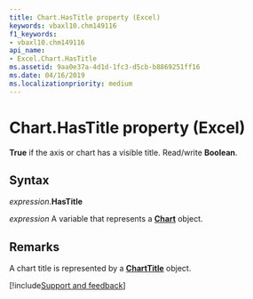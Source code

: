```yaml
---
title: Chart.HasTitle property (Excel)
keywords: vbaxl10.chm149116
f1_keywords:
- vbaxl10.chm149116
api_name:
- Excel.Chart.HasTitle
ms.assetid: 9aa0e37a-4d1d-1fc3-d5cb-b8869251ff16
ms.date: 04/16/2019
ms.localizationpriority: medium
---
```



# Chart.HasTitle property (Excel)

**True** if the axis or chart has a visible title. Read/write **Boolean**.


## Syntax

_expression_.**HasTitle**

_expression_ A variable that represents a **[Chart](Excel.Chart(object).md)** object.


## Remarks

A chart title is represented by a **[ChartTitle](Excel.ChartTitle(object).md)** object.



[!include[Support and feedback](~/includes/feedback-boilerplate.md)]